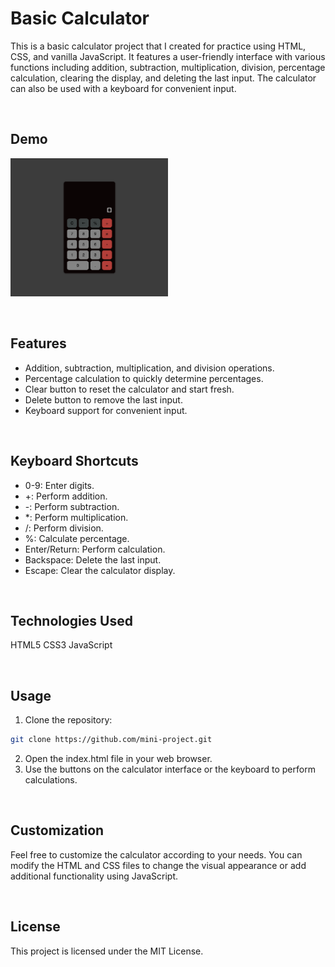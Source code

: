 # Basic Calculator

This is a basic calculator project that I created for practice using HTML, CSS, and vanilla JavaScript. It features a user-friendly interface with various functions including addition, subtraction, multiplication, division, percentage calculation, clearing the display, and deleting the last input. The calculator can also be used with a keyboard for convenient input.

<br>

## Demo

<img src="./preview.png" width="50%" height="50%"></img>

<br>

## Features

- Addition, subtraction, multiplication, and division operations.
- Percentage calculation to quickly determine percentages.
- Clear button to reset the calculator and start fresh.
- Delete button to remove the last input.
- Keyboard support for convenient input.

<br>

## Keyboard Shortcuts

- 0-9: Enter digits.
- +: Perform addition.
- -: Perform subtraction.
- \*: Perform multiplication.
- /: Perform division.
- %: Calculate percentage.
- Enter/Return: Perform calculation.
- Backspace: Delete the last input.
- Escape: Clear the calculator display.

<br>

## Technologies Used

HTML5
CSS3
JavaScript

<br>

## Usage

1. Clone the repository:

```bash
git clone https://github.com/mini-project.git
```

2. Open the index.html file in your web browser.
3. Use the buttons on the calculator interface or the keyboard to perform calculations.

<br>

## Customization

Feel free to customize the calculator according to your needs. You can modify the HTML and CSS files to change the visual appearance or add additional functionality using JavaScript.

<br>

## License

This project is licensed under the MIT License.
